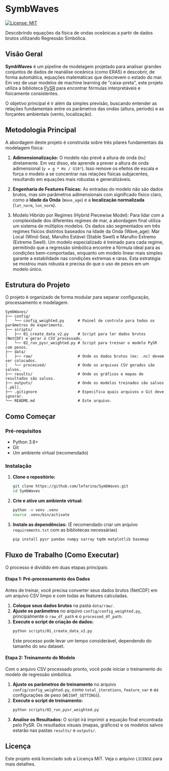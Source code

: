 # SymbWaves

[![License: MIT](https://img.shields.io/badge/License-MIT-yellow.svg)](https://opensource.org/licenses/MIT)

Descobrindo equações da física de ondas oceânicas a partir de dados brutos utilizando Regressão Simbólica.

## Visão Geral

**SymbWaves** é um pipeline de modelagem projetado para analisar grandes conjuntos de dados de reanálise oceânica (como ERA5) e descobrir, de forma automática, equações matemáticas que descrevem o estado do mar. Em vez de usar modelos de machine learning de "caixa-preta", este projeto utiliza a biblioteca [PySR](https://github.com/MilesCranmer/pysr) para encontrar fórmulas interpretáveis e fisicamente consistentes.

O objetivo principal é ir além da simples previsão, buscando entender as relações fundamentais entre os parâmetros das ondas (altura, período) e as forçantes ambientais (vento, localização).

## Metodologia Principal

A abordagem deste projeto é construída sobre três pilares fundamentais da modelagem física:

1.  **Adimensionalização:** O modelo não prevê a altura de onda (`Hs`) diretamente. Em vez disso, ele aprende a prever a altura de onda adimensional (`y = g * Hs / U10²`). Isso remove os efeitos de escala e força o modelo a se concentrar nas relações físicas subjacentes, resultando em equações mais robustas e generalizáveis.

2.  **Engenharia de Features Físicas:** As entradas do modelo não são dados brutos, mas sim parâmetros adimensionais com significado físico claro, como a **Idade da Onda** (`Wave_age`) e a **localização normalizada** (`lat_norm`, `lon_norm`).

3. Modelo Híbrido por Regimes (Hybrid Piecewise Model): Para lidar com a complexidade dos diferentes regimes de mar, a abordagem final utiliza um sistema de múltiplos modelos. Os dados são segmentados em três regimes físicos distintos baseados na Idade da Onda (Wave_age): Mar Local (Wind-Sea), Marulho Estável (Stable Swell) e Marulho Extremo (Extreme Swell). Um modelo especializado é treinado para cada regime, permitindo que a regressão simbólica encontre a fórmula ideal para as condições bem-comportadas, enquanto um modelo linear mais simples garante a estabilidade nas condições extremas e raras. Esta estratégia se mostrou mais robusta e precisa do que o uso de pesos em um modelo único.

## Estrutura do Projeto

O projeto é organizado de forma modular para separar configuração, processamento e modelagem.

```
SymbWaves/
├── config/
│   └── config_weighted.py      # Painel de controle para todos os parâmetros do experimento.
├── scripts/
│   ├── 01_create_data_v2.py    # Script para ler dados brutos (NetCDF) e gerar o CSV processado.
│   └── 02_run_pysr_weighted.py # Script para treinar o modelo PySR com pesos.
├── data/
│   ├── raw/                    # Onde os dados brutos (ex: .nc) devem ser colocados.
│   └── processed/              # Onde os arquivos CSV gerados são salvos.
├── results/                    # Onde os gráficos e mapas de resultados são salvos.
├── outputs/                    # Onde os modelos treinados são salvos (.pkl).
├── .gitignore                  # Especifica quais arquivos o Git deve ignorar.
└── README.md                   # Este arquivo.
```

## Como Começar

### Pré-requisitos

-   Python 3.8+
-   Git
-   Um ambiente virtual (recomendado)

### Instalação

1.  **Clone o repositório:**
    ```bash
    git clone https://github.com/lefarina/SymbWaves.git
    cd SymbWaves
    ```

2.  **Crie e ative um ambiente virtual:**
    ```bash
    python -m venv .venv
    source .venv/bin/activate
    ```

3.  **Instale as dependências:**
    (É recomendado criar um arquivo `requirements.txt` com as bibliotecas necessárias)
    ```bash
    pip install pysr pandas numpy xarray tqdm matplotlib basemap
    ```

## Fluxo de Trabalho (Como Executar)

O processo é dividido em duas etapas principais:

#### Etapa 1: Pré-processamento dos Dados

Antes de treinar, você precisa converter seus dados brutos (NetCDF) em um arquivo CSV limpo e com todas as features calculadas.

1.  **Coloque seus dados brutos** na pasta `data/raw/`.
2.  **Ajuste os parâmetros** no arquivo `config/config_weighted.py`, principalmente o `raw_df_path` e o `processed_df_path`.
3.  **Execute o script de criação de dados:**
    ```bash
    python scripts/01_create_data_v2.py
    ```
    Este processo pode levar um tempo considerável, dependendo do tamanho do seu dataset.

#### Etapa 2: Treinamento do Modelo

Com o arquivo CSV processado pronto, você pode iniciar o treinamento do modelo de regressão simbólica.

1.  **Ajuste os parâmetros de treinamento** no arquivo `config/config_weighted.py`, como `total_iterations`, `feature_var` e as configurações de peso (`WEIGHT_SETTINGS`).
2.  **Execute o script de treinamento:**
    ```bash
    python scripts/02_run_pysr_weighted.py
    ```
3.  **Analise os Resultados:** O script irá imprimir a equação final encontrada pelo PySR. Os resultados visuais (mapas, gráficos) e os modelos salvos estarão nas pastas `results/` e `outputs/`.

## Licença

Este projeto está licenciado sob a Licença MIT. Veja o arquivo `LICENSE` para mais detalhes.

